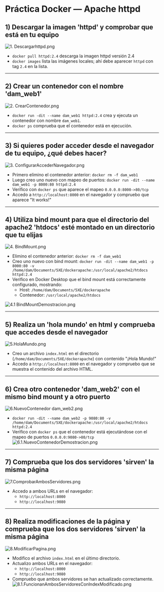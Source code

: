 # Práctica Docker — Apache httpd

## 1) Descargar la imagen 'httpd' y comprobar que está en tu equipo

![1. Descargarhttpd.png](img/1.%20Descargarhttpd.png)

* `docker pull httpd:2.4` descarga la imagen httpd versión 2.4
* `docker images` lista las imágenes locales; ahí debe aparecer `httpd` con tag `2.4` en la lista.

---

## 2) Crear un contenedor con el nombre 'dam_web1'

![2. CrearContenedor.png](img/2.%20CrearContenedor.png)

* `docker run -dit --name dam_web1 httpd:2.4` crea y ejecuta un contenedor con nombre `dam_web1`.
* `docker ps` comprueba que el contenedor está en ejecución.

---

## 3) Si quieres poder acceder desde el navegador de tu equipo, ¿qué debes hacer?

![3. ConfigurarAccederNavegador.png](img/3.%20ConfigurarAccederNavegador.png)


* Primero elimino el contenedor anterior: `docker rm -f dam_web1`
* Luego creo uno nuevo con mapeo de puertos: `docker run -dit --name dam_web1 -p 8000:80 httpd:2.4`
* Verifico con `docker ps` que aparece el mapeo `0.0.0.0:8000->80/tcp`
* Accedo a `http://localhost:8000` en el navegador y compruebo que aparece "It works!"

---

## 4) Utiliza bind mount para que el directorio del apache2 'htdocs' esté montado en un directorio que tu elijas

![4. BindMount.png](img/4.%20BindMount.png)

* Elimino el contenedor anterior: `docker rm -f dam_web1`
* Creo uno nuevo con bind mount: `docker run -dit --name dam_web1 -p 8000:80 -v /home/dam/Documents/5XE/dockerapache:/usr/local/apache2/htdocs httpd:2.4`
* Verifico en Docker Desktop que el bind mount está correctamente configurado, mostrando:
    - Host: `/home/dam/Documents/5XE/dockerapache`
    - Contenedor: `/usr/local/apache2/htdocs`

![4.1 BindMountDemostracion.png](img/4.1%20BindMountDemostracion.png)

---

## 5) Realiza un 'hola mundo' en html y comprueba que accedes desde el navegador

![5.HolaMundo.png](img/5.HolaMundo.png)

* Creo un archivo `index.html` en el directorio (`/home/dam/Documents/5XE/dockerapache`) con contenido "¡Hola Mundo!"
* Accedo a `http://localhost:8000` en el navegador y compruebo que se muestra el contenido del archivo HTML.

---

## 6) Crea otro contenedor 'dam_web2' con el mismo bind mount y a otro puerto

![6.NuevoContenedor dam_web2.png](img/6.NuevoContenedor%20dam_web2.png)

* `docker run -dit --name dam_web2 -p 9080:80 -v /home/dam/Documents/5XE/dockerapache:/usr/local/apache2/htdocs httpd:2.4`
* Verifico con `docker ps` que el contenedor está ejecutándose con el mapeo de puertos `0.0.0.0:9080->80/tcp`
![6.1.NuevoContenedorDemostracion.png](img/6.1.NuevoContenedorDemostracion.png)

---

## 7) Comprueba que los dos servidores 'sirven' la misma página

![7.ComprobarAmbosServidores.png](img/7.ComprobarAmbosServidores.png)

* Accedo a ambos URLs en el navegador:
    - `http://localhost:8000`
    - `http://localhost:9080`


---

## 8) Realiza modificaciones de la página y comprueba que los dos servidores 'sirven' la misma página

![8.ModificarPagina.png](img/8.ModificarPagina.png)

* Modifico el archivo `index.html` en el último directorio.
* Actualizo ambos URLs en el navegador:
    - `http://localhost:8000`
    - `http://localhost:9080`
* Compruebo que ambos servidores se han actualizado correctamente.
![8.1.FuncionanAmbosServidoresConIndexModificado.png](img/8.1.FuncionanAmbosServidoresConIndexModificado.png)

